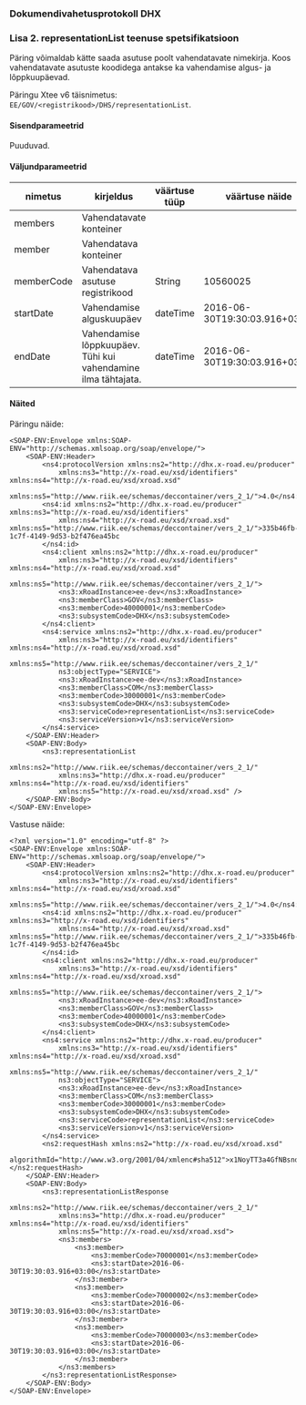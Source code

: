 ### Dokumendivahetusprotokoll DHX

### Lisa 2. representationList teenuse spetsifikatsioon

Päring võimaldab kätte saada asutuse poolt vahendatavate nimekirja. Koos vahendatavate asutuste koodidega antakse ka vahendamise algus- ja lõppkuupäevad. 

Päringu Xtee v6 täisnimetus: `EE/GOV/<registrikood>/DHS/representationList`.

#### Sisendparameetrid

Puuduvad.

#### Väljundparameetrid

| nimetus | kirjeldus | väärtuse tüüp | väärtuse näide | kohustuslik |
|---------|-----------|---------------|----------------|-------------|
| members | Vahendatavate konteiner |  |  | ei |
| member | Vahendatava konteiner |  |  | ei |
| memberCode | Vahendatava asutuse registrikood | String | 10560025 | jah |
| startDate | Vahendamise alguskuupäev | dateTime | 2016-06-30T19:30:03.916+03:00 | jah |
| endDate | Vahendamise lõppkuupäev. Tühi kui vahendamine ilma tähtajata. | dateTime | 2016-06-30T19:30:03.916+03:00 | ei |

#### Näited

Päringu näide:

```
<SOAP-ENV:Envelope xmlns:SOAP-ENV="http://schemas.xmlsoap.org/soap/envelope/">
    <SOAP-ENV:Header>
        <ns4:protocolVersion xmlns:ns2="http://dhx.x-road.eu/producer"
            xmlns:ns3="http://x-road.eu/xsd/identifiers" xmlns:ns4="http://x-road.eu/xsd/xroad.xsd"
            xmlns:ns5="http://www.riik.ee/schemas/deccontainer/vers_2_1/">4.0</ns4:protocolVersion>
        <ns4:id xmlns:ns2="http://dhx.x-road.eu/producer" xmlns:ns3="http://x-road.eu/xsd/identifiers"
            xmlns:ns4="http://x-road.eu/xsd/xroad.xsd" xmlns:ns5="http://www.riik.ee/schemas/deccontainer/vers_2_1/">335b46fb-1c7f-4149-9d53-b2f476ea45bc
        </ns4:id>
        <ns4:client xmlns:ns2="http://dhx.x-road.eu/producer"
            xmlns:ns3="http://x-road.eu/xsd/identifiers" xmlns:ns4="http://x-road.eu/xsd/xroad.xsd"
            xmlns:ns5="http://www.riik.ee/schemas/deccontainer/vers_2_1/">
            <ns3:xRoadInstance>ee-dev</ns3:xRoadInstance>
            <ns3:memberClass>GOV</ns3:memberClass>
            <ns3:memberCode>40000001</ns3:memberCode>
            <ns3:subsystemCode>DHX</ns3:subsystemCode>
        </ns4:client>
        <ns4:service xmlns:ns2="http://dhx.x-road.eu/producer"
            xmlns:ns3="http://x-road.eu/xsd/identifiers" xmlns:ns4="http://x-road.eu/xsd/xroad.xsd"
            xmlns:ns5="http://www.riik.ee/schemas/deccontainer/vers_2_1/"
            ns3:objectType="SERVICE">
            <ns3:xRoadInstance>ee-dev</ns3:xRoadInstance>
            <ns3:memberClass>COM</ns3:memberClass>
            <ns3:memberCode>30000001</ns3:memberCode>
            <ns3:subsystemCode>DHX</ns3:subsystemCode>
            <ns3:serviceCode>representationList</ns3:serviceCode>
            <ns3:serviceVersion>v1</ns3:serviceVersion>
        </ns4:service>
    </SOAP-ENV:Header>
    <SOAP-ENV:Body>
        <ns3:representationList
            xmlns:ns2="http://www.riik.ee/schemas/deccontainer/vers_2_1/"
            xmlns:ns3="http://dhx.x-road.eu/producer" xmlns:ns4="http://x-road.eu/xsd/identifiers"
            xmlns:ns5="http://x-road.eu/xsd/xroad.xsd" />
    </SOAP-ENV:Body>
</SOAP-ENV:Envelope>
```

Vastuse näide:

```
<?xml version="1.0" encoding="utf-8" ?>
<SOAP-ENV:Envelope xmlns:SOAP-ENV="http://schemas.xmlsoap.org/soap/envelope/">
    <SOAP-ENV:Header>
        <ns4:protocolVersion xmlns:ns2="http://dhx.x-road.eu/producer"
            xmlns:ns3="http://x-road.eu/xsd/identifiers" xmlns:ns4="http://x-road.eu/xsd/xroad.xsd"
            xmlns:ns5="http://www.riik.ee/schemas/deccontainer/vers_2_1/">4.0</ns4:protocolVersion>
        <ns4:id xmlns:ns2="http://dhx.x-road.eu/producer" xmlns:ns3="http://x-road.eu/xsd/identifiers"
            xmlns:ns4="http://x-road.eu/xsd/xroad.xsd" xmlns:ns5="http://www.riik.ee/schemas/deccontainer/vers_2_1/">335b46fb-1c7f-4149-9d53-b2f476ea45bc
        </ns4:id>
        <ns4:client xmlns:ns2="http://dhx.x-road.eu/producer"
            xmlns:ns3="http://x-road.eu/xsd/identifiers" xmlns:ns4="http://x-road.eu/xsd/xroad.xsd"
            xmlns:ns5="http://www.riik.ee/schemas/deccontainer/vers_2_1/">
            <ns3:xRoadInstance>ee-dev</ns3:xRoadInstance>
            <ns3:memberClass>GOV</ns3:memberClass>
            <ns3:memberCode>40000001</ns3:memberCode>
            <ns3:subsystemCode>DHX</ns3:subsystemCode>
        </ns4:client>
        <ns4:service xmlns:ns2="http://dhx.x-road.eu/producer"
            xmlns:ns3="http://x-road.eu/xsd/identifiers" xmlns:ns4="http://x-road.eu/xsd/xroad.xsd"
            xmlns:ns5="http://www.riik.ee/schemas/deccontainer/vers_2_1/"
            ns3:objectType="SERVICE">
            <ns3:xRoadInstance>ee-dev</ns3:xRoadInstance>
            <ns3:memberClass>COM</ns3:memberClass>
            <ns3:memberCode>30000001</ns3:memberCode>
            <ns3:subsystemCode>DHX</ns3:subsystemCode>
            <ns3:serviceCode>representationList</ns3:serviceCode>
            <ns3:serviceVersion>v1</ns3:serviceVersion>
        </ns4:service>
        <ns2:requestHash xmlns:ns2="http://x-road.eu/xsd/xroad.xsd"
            algorithmId="http://www.w3.org/2001/04/xmlenc#sha512">x1NoyTT3a4GfNBsndnOBPnlQ0eIajtt6jfxtUe/5HHc7cLE41HEKo62oXXcNXyJI1eOKnaf4jRQ6C8UaiXpBeQ==</ns2:requestHash>
    </SOAP-ENV:Header>
    <SOAP-ENV:Body>
        <ns3:representationListResponse
            xmlns:ns2="http://www.riik.ee/schemas/deccontainer/vers_2_1/"
            xmlns:ns3="http://dhx.x-road.eu/producer" xmlns:ns4="http://x-road.eu/xsd/identifiers"
            xmlns:ns5="http://x-road.eu/xsd/xroad.xsd">
            <ns3:members>
                <ns3:member>
                    <ns3:memberCode>70000001</ns3:memberCode>
                    <ns3:startDate>2016-06-30T19:30:03.916+03:00</ns3:startDate>
                </ns3:member>
                <ns3:member>
                    <ns3:memberCode>70000002</ns3:memberCode>
                    <ns3:startDate>2016-06-30T19:30:03.916+03:00</ns3:startDate>
                </ns3:member>
                <ns3:member>
                    <ns3:memberCode>70000003</ns3:memberCode>
                    <ns3:startDate>2016-06-30T19:30:03.916+03:00</ns3:startDate>
                </ns3:member>
            </ns3:members>
        </ns3:representationListResponse>
    </SOAP-ENV:Body>
</SOAP-ENV:Envelope>
```

```
```

```
```

```
```

